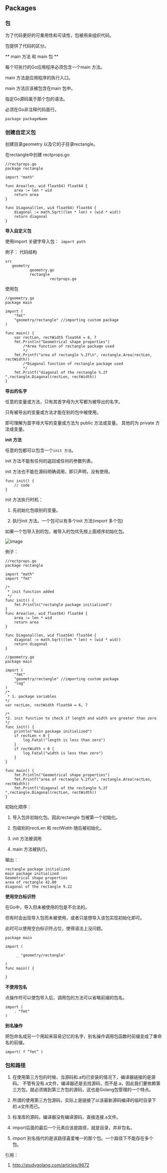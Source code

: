 ## Packages

### 包

为了代码更好的可重用性和可读性，包被用来组织代码。

包提供了代码的区分。




** main 方法 和 main 包 **

每个可执行的Go应用程序必须包含一个main 方法。

main 方法是应用程序的执行入口。

main 方法应该被包含在main 包中。



指定Go源码属于那个包的语法。

必须在Go非注释代码首行。
```
package packageName
```


### 创建自定义包


创建目录geometry 以及它的子目录rectangle。

在rectangle中创建 rectprops.go
```
//rectprops.go
package rectangle

import "math"

func Area(len, wid float64) float64 {  
    area := len * wid
    return area
}

func Diagonal(len, wid float64) float64 {  
    diagonal := math.Sqrt((len * len) + (wid * wid))
    return diagonal
}

```



**导入自定义包**


使用import 关键字导入包：` import path`

例子： 代码结构
```
src  
   geometry
           geometry.go
           rectangle
                    rectprops.go

```


使用包
```
//geometry.go
package main 

import (  
    "fmt"
    "geometry/rectangle" //importing custom package
)

func main() {  
    var rectLen, rectWidth float64 = 6, 7
    fmt.Println("Geometrical shape properties")
        /*Area function of rectangle package used
        */
    fmt.Printf("area of rectangle %.2f\n", rectangle.Area(rectLen, rectWidth))
        /*Diagonal function of rectangle package used
        */
    fmt.Printf("diagonal of the rectangle %.2f ",rectangle.Diagonal(rectLen, rectWidth))
}
```

**导出的名字**

任意的变量或方法，只有其首字母为大写都为被导出的名字。

只有被导出的变量或方法才能在别的包中被使用。


即可理解为首字母大写的变量或方法为 public 方法或变量。
其他的为 private 方法或变量。




**init 方法**

任意的包都可以包含一个`init 方法`。

init 方法不能有任何的返回或任何的参数列表。


init 方法也不能在源码明确调用，即只声明，没有使用。

```
func init() {  
	// code
}

```

init 方法执行时机：

1. 先初始化包级别的变量。

2. 执行init 方法。一个包可以有多个init 方法(import 多个包)


如果一个包导入别的包，被导入的包优先按上面顺序初始化包。

![image](http://119.23.38.252/static/201707/100122_k8Xm_2672295.png)


例子：
```
//rectprops.go
package rectangle

import "math"  
import "fmt"

/*
 * init function added
 */
func init() {  
    fmt.Println("rectangle package initialized")
}
func Area(len, wid float64) float64 {  
    area := len * wid
    return area
}

func Diagonal(len, wid float64) float64 {  
    diagonal := math.Sqrt((len * len) + (wid * wid))
    return diagonal
}
```


```
//geometry.go
package main 

import (  
    "fmt"
    "geometry/rectangle" //importing custom package
    "log"
)
/*
 * 1. package variables
*/
var rectLen, rectWidth float64 = 6, 7 

/*
*2. init function to check if length and width are greater than zero
*/
func init() {  
    println("main package initialized")
    if rectLen < 0 {
        log.Fatal("length is less than zero")
    }
    if rectWidth < 0 {
        log.Fatal("width is less than zero")
    }
}

func main() {  
    fmt.Println("Geometrical shape properties")
    fmt.Printf("area of rectangle %.2f\n", rectangle.Area(rectLen, rectWidth))
    fmt.Printf("diagonal of the rectangle %.2f ",rectangle.Diagonal(rectLen, rectWidth))
}
```

初始化顺序：

1. 导入包并初始化包。因此rectangle 包被第一个初始化。

2. 包级别的rectLen 和 rectWidth 随后被初始化。

3. init 方法被调用

4. main 方法被执行。

输出：
```
rectangle package initialized  
main package initialized  
Geometrical shape properties  
area of rectangle 42.00  
diagonal of the rectangle 9.22  
```


**使用空白标识符**

在Go中，导入但未被使用的包是不合法的。

但有时会出现导入包而未被使用，或者只是想导入该包实现初始化即可。

此时可以使用空白标识符占位，使得语法上没问题。

```
package main 

import (   

     _ "geometry/rectangle" 

)
func main() {

}

```


**不使用包名**

点操作符可以使包导入后，调用包的方法可以省略前缀的包名。


```
import (
	. "fmt"
)
```

**别名操作**

把包命名成另一个用起来容易记忆的名字，别名操作调用包函数时前缀变成了重命名的前缀。

```
import( f “fmt” )
```







### 包和路径

1. 在使用第三方包的时候，当源码和.a均已安装的情况下，编译器链接的是源码。
不管有没有.a文件，编译器还是去找源码，而不是.a，因此我们要依赖第三方包，就必须搞到第三方包的源码，这也是Golang包管理的一个特点。



2. 所谓的使用第三方包源码，实际上是链接了以该最新源码编译的临时目录下的.a文件而已。


3. 标准库的源码，编译器没有编译源码，直接连接.a文件。


4. import后面的最后一个元素应该是路径，就是目录，并非包名。


5. import 别名指代的是该路径喜爱唯一的那个包。一个路径下不能存在多个包。












引用：

1. http://studygolang.com/articles/9672














